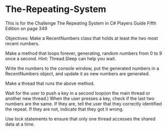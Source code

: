 # The-Repeating-System
This is for the Challenge The Repeating System in C# Players Guide Fifth Edition on page 349

Objectives:
Make a RecentNumbers class that holds at least the two most recent numbers.

Make a method that loops forever, generating, random numbers from 0 to 9 once a second.
Hint: Thread.Sleep can help you wait.

Write the numbers to the console window, put the generated numbers in a RecentNumbers object, and update it as new numbers are generated.

Make a thread that runs the above method.

Wait for the user to push a key in a second loop(on the main thread or another new thread.)
When the user presses a key, check if the last two numbers are the same. If they are, tell the user that they correctly identified the repeat.
If they are not, indicate that they got it wrong.

Use lock statements to ensure that only one thread accesses the shared data at a time.